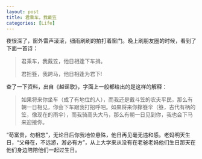 ```yaml
---
layout: post
title: 君乘车，我戴笠
categories: [Life]
---
```


夜很深了，窗外雷声滚滚，细雨刷刷的拍打着窗门。晚上刷朋友圈的时候，看到了下面一首诗：

>君乘车，我戴笠，他日相逢下车揖。
>
>君担簦，我跨马，他日相逢为君下!

查了一下资料，出自《越谣歌》，字面上一般都给出的是这样的解释：

>如果将来你坐车（成了有地位的人），而我还是戴斗笠的农夫平民，那么有朝一日相见，你会下车跟我打招呼吧。如果将来你撑簦伞（簦，古代有柄的笠，像现在的雨伞），而我骑高头大马，那么有朝一日见到你，我也会下马来迎接你。

“苟富贵，勿相忘”，无论日后你我地位悬殊，他日再见毫无违和感。老妈明天生日，“父母在，不远游，游必有方”，从上大学来从没有在老爸老妈他们生日那天在他们身边陪陪他们一起过生日。
